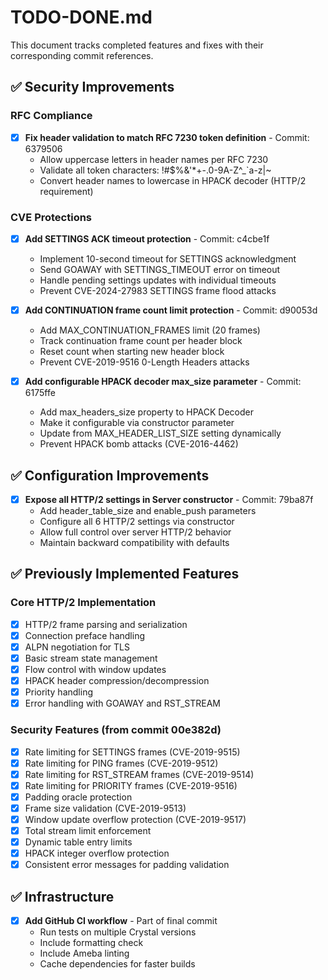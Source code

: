 # TODO-DONE.md

This document tracks completed features and fixes with their corresponding commit references.

## ✅ Security Improvements

### RFC Compliance
- [x] **Fix header validation to match RFC 7230 token definition** - Commit: 6379506
  - Allow uppercase letters in header names per RFC 7230
  - Validate all token characters: !#$%&'*+-.0-9A-Z^_`a-z|~
  - Convert header names to lowercase in HPACK decoder (HTTP/2 requirement)

### CVE Protections
- [x] **Add SETTINGS ACK timeout protection** - Commit: c4cbe1f
  - Implement 10-second timeout for SETTINGS acknowledgment
  - Send GOAWAY with SETTINGS_TIMEOUT error on timeout
  - Handle pending settings updates with individual timeouts
  - Prevent CVE-2024-27983 SETTINGS frame flood attacks

- [x] **Add CONTINUATION frame count limit protection** - Commit: d90053d
  - Add MAX_CONTINUATION_FRAMES limit (20 frames)
  - Track continuation frame count per header block
  - Reset count when starting new header block
  - Prevent CVE-2019-9516 0-Length Headers attacks

- [x] **Add configurable HPACK decoder max_size parameter** - Commit: 6175ffe
  - Add max_headers_size property to HPACK Decoder
  - Make it configurable via constructor parameter
  - Update from MAX_HEADER_LIST_SIZE setting dynamically
  - Prevent HPACK bomb attacks (CVE-2016-4462)

## ✅ Configuration Improvements

- [x] **Expose all HTTP/2 settings in Server constructor** - Commit: 79ba87f
  - Add header_table_size and enable_push parameters
  - Configure all 6 HTTP/2 settings via constructor
  - Allow full control over server HTTP/2 behavior
  - Maintain backward compatibility with defaults

## ✅ Previously Implemented Features

### Core HTTP/2 Implementation
- [x] HTTP/2 frame parsing and serialization
- [x] Connection preface handling
- [x] ALPN negotiation for TLS
- [x] Basic stream state management
- [x] Flow control with window updates
- [x] HPACK header compression/decompression
- [x] Priority handling
- [x] Error handling with GOAWAY and RST_STREAM

### Security Features (from commit 00e382d)
- [x] Rate limiting for SETTINGS frames (CVE-2019-9515)
- [x] Rate limiting for PING frames (CVE-2019-9512)
- [x] Rate limiting for RST_STREAM frames (CVE-2019-9514)
- [x] Rate limiting for PRIORITY frames (CVE-2019-9516)
- [x] Padding oracle protection
- [x] Frame size validation (CVE-2019-9513)
- [x] Window update overflow protection (CVE-2019-9517)
- [x] Total stream limit enforcement
- [x] Dynamic table entry limits
- [x] HPACK integer overflow protection
- [x] Consistent error messages for padding validation

## ✅ Infrastructure

- [x] **Add GitHub CI workflow** - Part of final commit
  - Run tests on multiple Crystal versions
  - Include formatting check
  - Include Ameba linting
  - Cache dependencies for faster builds